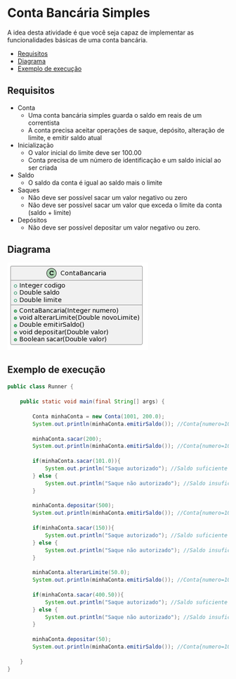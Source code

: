 # Conta Bancária Simples

A idea desta atividade é que você seja capaz de implementar as funcionalidades
básicas de uma conta bancária.

- [Requisitos](#requisitos)
- [Diagrama](#diagrama)
- [Exemplo de execução](#exemplo-de-execução)

## Requisitos

- Conta
  - Uma conta bancária simples guarda o saldo em reais de um correntista
  - A conta precisa aceitar operações de saque, depósito, alteração de limite, e emitir saldo atual
- Inicialização
  - O valor inicial do limite deve ser 100.00
  - Conta precisa de um número de identificação e um saldo inicial ao ser criada
- Saldo
  - O saldo da conta é igual ao saldo mais o limite
- Saques
  - Não deve ser possível sacar um valor negativo ou zero
  - Não deve ser possível sacar um valor que exceda o limite da conta (saldo + limite)
- Depósitos
  - Não deve ser possível depositar um valor negativo ou zero.
  

## Diagrama
![Diagrama UML](contabancaria.png)
## Exemplo de execução 

```java
public class Runner {

    public static void main(final String[] args) {

        Conta minhaConta = new Conta(1001, 200.0);
        System.out.println(minhaConta.emitirSaldo()); //Conta{numero=1001, saldo=200.0, limite=100.0}

        minhaConta.sacar(200);
        System.out.println(minhaConta.emitirSaldo()); //Conta{numero=1001, saldo=0.0, limite=100.0}

        if(minhaConta.sacar(101.0)){
            System.out.println("Saque autorizado"); //Saldo suficiente
        } else {
            System.out.println("Saque não autorizado"); //Saldo insuficiente
        }

        minhaConta.depositar(500);
        System.out.println(minhaConta.emitirSaldo()); //Conta{numero=1001, saldo=500.0, limite=100.0}

        if(minhaConta.sacar(150)){
            System.out.println("Saque autorizado"); //Saldo suficiente Conta{numero=1001, saldo=350.0, limite=100.0}
        } else {
            System.out.println("Saque não autorizado"); //Saldo insuficiente
        }
        
        minhaConta.alterarLimite(50.0);
        System.out.println(minhaConta.emitirSaldo()); //Conta{numero=1001, saldo=350.0, limite=50.0}
        
        if(minhaConta.sacar(400.50)){
            System.out.println("Saque autorizado"); //Saldo suficiente 
        } else {
            System.out.println("Saque não autorizado"); //Saldo insuficiente Conta{numero=1001, saldo=350.0, limite=50.0}
        }

        minhaConta.depositar(50);
        System.out.println(minhaConta.emitirSaldo()); //Conta{numero=1001, saldo=400.0, limite=50.0}

    }
}
```
